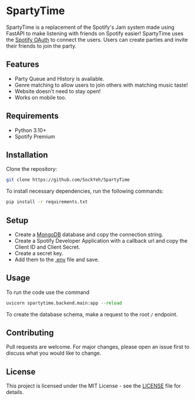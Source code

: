 # SpartyTime
SpartyTime is a replacement of the Spotify's Jam system made using FastAPI to make listening with friends on Spotify easier! SpartyTime uses the [Spotify OAuth](https://developer.spotify.com/documentation/web-api/) to connect the users. Users can create parties and invite their friends to join the party.

## Features
- Party Queue and History is available.
- Genre matching to allow users to join others with matching music taste!
- Website doesn't need to stay open!
- Works on mobile too.

## Requirements
- Python 3.10+
- Spotify Premium

## Installation
Clone the repository:
```sh
git clone https://github.com/SockYeh/SpartyTime
```

To install necessary dependencies, run the following commands:
```sh
pip install -r requirements.txt
```
## Setup
- Create a [MongoDB](https://www.mongodb.com/) database and copy the connection string.
- Create a Spotify Developer Application with a callback url and copy the Client ID and Client Secret.
- Create a secret key.
- Add them to the [.env](.env) file and save.

## Usage
To run the code use the command
```python
uvicorn spartytime.backend.main:app --reload
```
To create the database schema, make a request to the root `/` endpoint.

## Contributing

Pull requests are welcome. For major changes, please open an issue first to discuss what you would like to change.

## License

This project is licensed under the MIT License - see the [LICENSE](LICENSE) file for details.
